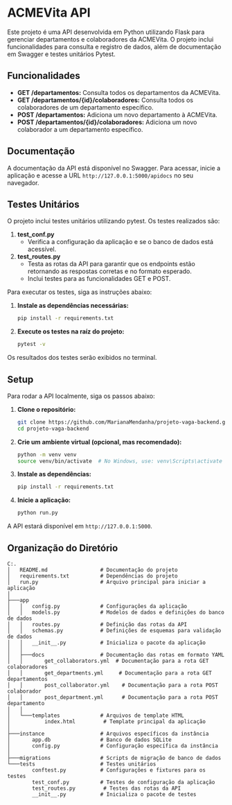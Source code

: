# ACMEVita API

Este projeto é uma API desenvolvida em Python utilizando Flask para gerenciar departamentos e colaboradores da ACMEVita. O projeto inclui funcionalidades para consulta e registro de dados, além de documentação em Swagger e testes unitários Pytest.

## Funcionalidades

- **GET /departamentos:** Consulta todos os departamentos da ACMEVita.
- **GET /departamentos/{id}/colaboradores:** Consulta todos os colaboradores de um departamento específico.
- **POST /departamentos:** Adiciona um novo departamento à ACMEVita.
- **POST /departamentos/{id}/colaboradores:** Adiciona um novo colaborador a um departamento específico.

## Documentação

A documentação da API está disponível no Swagger. Para acessar, inicie a aplicação e acesse a URL `http://127.0.0.1:5000/apidocs` no seu navegador.

## Testes Unitários

O projeto inclui testes unitários utilizando pytest. Os testes realizados são:

1. **test_conf.py**
   - Verifica a configuração da aplicação e se o banco de dados está acessível.
2. **test_routes.py**
   - Testa as rotas da API para garantir que os endpoints estão retornando as respostas corretas e no formato esperado.
   - Inclui testes para as funcionalidades GET e POST.

Para executar os testes, siga as instruções abaixo:

1. **Instale as dependências necessárias:**

   ```bash
   pip install -r requirements.txt
   ```

2. **Execute os testes na raíz do projeto:**
   ```bash
   pytest -v
   ```

Os resultados dos testes serão exibidos no terminal.

## Setup

Para rodar a API localmente, siga os passos abaixo:

1. **Clone o repositório:**

   ```bash
   git clone https://github.com/MarianaMendanha/projeto-vaga-backend.git
   cd projeto-vaga-backend
   ```

2. **Crie um ambiente virtual (opcional, mas recomendado):**

   ```bash
   python -m venv venv
   source venv/bin/activate  # No Windows, use: venv\Scripts\activate
   ```

3. **Instale as dependências:**

   ```bash
   pip install -r requirements.txt
   ```

4. **Inicie a aplicação:**
   ```bash
   python run.py
   ```

A API estará disponível em `http://127.0.0.1:5000`.

## Organização do Diretório

```
C:.
│   README.md                 # Documentação do projeto
│   requirements.txt          # Dependências do projeto
│   run.py                    # Arquivo principal para iniciar a aplicação
│
├───app
│   │   config.py             # Configurações da aplicação
│   │   models.py             # Modelos de dados e definições do banco de dados
│   │   routes.py             # Definição das rotas da API
│   │   schemas.py            # Definições de esquemas para validação de dados
│   │   __init__.py           # Inicializa o pacote da aplicação
│   │
│   ├───docs                  # Documentação das rotas em formato YAML
│   │       get_collaborators.yml  # Documentação para a rota GET colaboradores
│   │       get_departments.yml     # Documentação para a rota GET departamentos
│   │       post_collaborator.yml    # Documentação para a rota POST colaborador
│   │       post_department.yml      # Documentação para a rota POST departamento
│   │
│   └───templates             # Arquivos de template HTML
│           index.html         # Template principal da aplicação
│
├───instance                  # Arquivos específicos da instância
│       app.db                # Banco de dados SQLite
│       config.py             # Configuração específica da instância
│
├───migrations                # Scripts de migração de banco de dados
└───tests                     # Testes unitários
        conftest.py           # Configurações e fixtures para os testes
        test_conf.py          # Testes de configuração da aplicação
        test_routes.py         # Testes das rotas da API
        __init__.py           # Inicializa o pacote de testes

```
